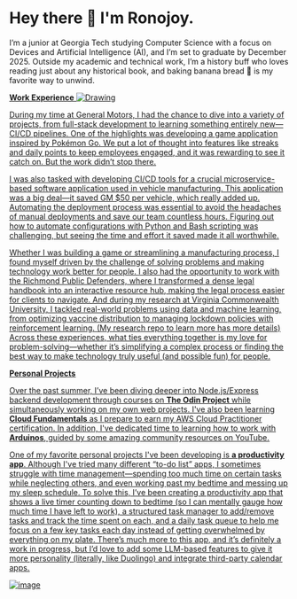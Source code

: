 # Hey there 👋 I'm Ronojoy.

I’m a junior at Georgia Tech studying Computer Science with a focus on Devices and Artificial Intelligence (AI), and I’m set to graduate by December 2025. Outside my academic and technical work, I’m a history buff who loves reading just about any historical book, and baking banana bread 🍞 is my favorite way to unwind.

<u>**Work Experience**<u>
![Drawing](https://github.com/user-attachments/assets/8bf88823-70a0-4379-bcf8-80241e961cbf)

During my time at General Motors, I had the chance to dive into a variety of projects, from full-stack development to learning something entirely new—CI/CD pipelines. One of the highlights was developing a game application inspired by Pokémon Go. We put a lot of thought into features like streaks and daily points to keep employees engaged, and it was rewarding to see it catch on. But the work didn’t stop there.

I was also tasked with developing CI/CD tools for a crucial microservice-based software application used in vehicle manufacturing. This application was a big deal—it saved GM $50 per vehicle, which really added up. Automating the deployment process was essential to avoid the headaches of manual deployments and save our team countless hours. Figuring out how to automate configurations with Python and Bash scripting was challenging, but seeing the time and effort it saved made it all worthwhile.

Whether I was building a game or streamlining a manufacturing process, I found myself driven by the challenge of solving problems and making technology work better for people. I also had the opportunity to work with the Richmond Public Defenders, where I transformed a dense legal handbook into an interactive resource hub, making the legal process easier for clients to navigate. And during my research at Virginia Commonwealth University, I tackled real-world problems using data and machine learning, from optimizing vaccine distribution to managing lockdown policies with reinforcement learning. (My research repo [to learn more](https://github.com/ronojoyd/research-work) has more details) Across these experiences, what ties everything together is my love for problem-solving—whether it’s simplifying a complex process or finding the best way to make technology truly useful (and possible fun) for people.


<u>**Personal Projects**<u>

Over the past summer, I’ve been diving deeper into Node.js/Express backend development through courses on **The Odin Project** while simultaneously working on my own web projects. I've also been learning **Cloud Fundamentals** as I prepare to earn my AWS Cloud Practitioner certification. In addition, I've dedicated time to learning how to work with **Arduinos**, guided by some amazing community resources on YouTube.

One of my favorite personal projects I've been developing is **a productivity app**. Although I've tried many different “to-do list” apps, I sometimes struggle with time management—spending too much time on certain tasks while neglecting others, and even working past my bedtime and messing up my sleep schedule. To solve this, I’ve been creating a productivity app that shows a live timer counting down to bedtime (so I can mentally gauge how much time I have left to work), a structured task manager to add/remove tasks and track the time spent on each, and a daily task queue to help me focus on a few key tasks each day instead of getting overwhelmed by everything on my plate. There’s much more to this app, and it’s definitely a work in progress, but I’d love to add some LLM-based features to give it more personality (literally, like Duolingo) and integrate third-party calendar apps.

![image](https://github.com/user-attachments/assets/9cc5144f-40cb-4f07-a07f-47429f4ade05)


<!--
**ronojoyd/ronojoyd** is a ✨ _special_ ✨ repository because its `README.md` (this file) appears on your GitHub profile.

Here are some ideas to get you started:

- 🔭 I’m currently working on ...
- 🌱 I’m currently learning ...
- 👯 I’m looking to collaborate on ...
- 🤔 I’m looking for help with ...
- 💬 Ask me about ...
- 📫 How to reach me: ...
- 😄 Pronouns: ...
- ⚡ Fun fact: ...
-->
